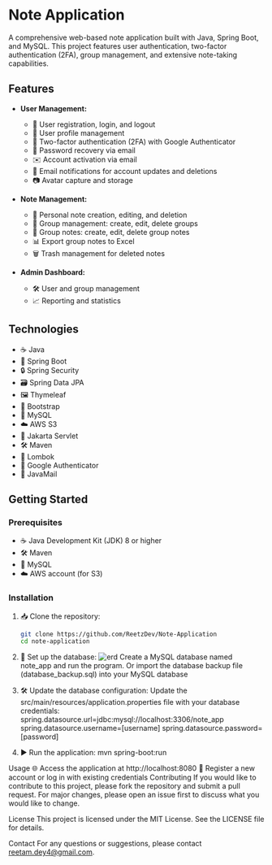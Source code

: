 # Note Application

A comprehensive web-based note application built with Java, Spring Boot, and MySQL. This project features user authentication, two-factor authentication (2FA), group management, and extensive note-taking capabilities.

## Features

- **User Management:**
  - 📝 User registration, login, and logout
  - 👤 User profile management
  - 🔐 Two-factor authentication (2FA) with Google Authenticator
  - 📧 Password recovery via email
  - ✉️ Account activation via email
  - 📨 Email notifications for account updates and deletions
  - 📷 Avatar capture and storage

- **Note Management:**
  - 📒 Personal note creation, editing, and deletion
  - 👥 Group management: create, edit, delete groups
  - 📑 Group notes: create, edit, delete group notes
  - 📊 Export group notes to Excel
  - 🗑️ Trash management for deleted notes

- **Admin Dashboard:**
  - 🛠️ User and group management
  - 📈 Reporting and statistics

## Technologies

- ☕ Java
- 🌱 Spring Boot
- 🔒 Spring Security
- 🗃️ Spring Data JPA
- 🖼️ Thymeleaf
- 🎨 Bootstrap
- 🐬 MySQL
- ☁️ AWS S3
- 📜 Jakarta Servlet
- 🛠️ Maven
- 📝 Lombok
- 📱 Google Authenticator
- 📧 JavaMail

## Getting Started

### Prerequisites

- ☕ Java Development Kit (JDK) 8 or higher
- 🛠️ Maven
- 🐬 MySQL
- ☁️ AWS account (for S3)

### Installation

1. 📥 Clone the repository:
   ```bash
   git clone https://github.com/ReetzDev/Note-Application
   cd note-application
   
2. 🐬 Set up the database:
   ![erd]((https://github.com/ReetzDev/Note-Application/blob/main/uploads/avatar/pic.jpg))
   Create a MySQL database named note_app and run the program.
   Or import the database backup file (database_backup.sql) into your MySQL database
   
4. 🛠️ Update the database configuration:
   Update the src/main/resources/application.properties file with your database credentials:
   spring.datasource.url=jdbc:mysql://localhost:3306/note_app
   spring.datasource.username=[username]
   spring.datasource.password=[password]

5. ▶️ Run the application:
   mvn spring-boot:run

Usage
🌐 Access the application at http://localhost:8080
📝 Register a new account or log in with existing credentials
Contributing
If you would like to contribute to this project, please fork the repository and submit a pull request. For major changes, please open an issue first to discuss what you would like to change.

License
This project is licensed under the MIT License. See the LICENSE file for details.

Contact
For any questions or suggestions, please contact reetam.dey4@gmail.com.
